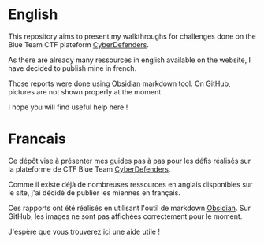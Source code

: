 # English

This repository aims to present my walkthroughs for challenges done on the Blue Team CTF plateform [CyberDefenders](https://cyberdefenders.org/).

As there are already many ressources in english available on the website, I have decided to publish mine in french. 

Those reports were done using [Obsidian](https://obsidian.md/) markdown tool. On GitHub, pictures are not shown properly at the moment.

I hope you will find useful help here ! 

# Francais 

Ce dépôt vise à présenter mes guides pas à pas pour les défis réalisés sur la plateforme de CTF Blue Team [CyberDefenders](https://cyberdefenders.org/).

Comme il existe déjà de nombreuses ressources en anglais disponibles sur le site, j'ai décidé de publier les miennes en français.

Ces rapports ont été réalisés en utilisant l'outil de markdown [Obsidian](https://obsidian.md/). Sur GitHub, les images ne sont pas affichées correctement pour le moment.

J'espère que vous trouverez ici une aide utile !
